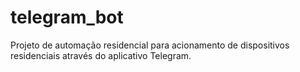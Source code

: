 # telegram_bot
Projeto de automação residencial para acionamento de dispositivos residenciais através do aplicativo Telegram. 
